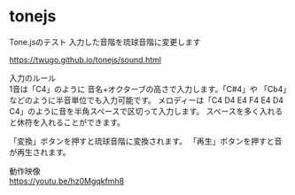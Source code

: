 # tonejs
Tone.jsのテスト
入力した音階を琉球音階に変更します 

<https://twugo.github.io/tonejs/sound.html>

入力のルール  
1音は「C4」のように 音名+オクターブの高さで入力します。「C#4」や 「Cb4」などのように半音単位でも入力可能です。
メロディーは「C4 D4 E4 F4 E4 D4 C4」のように音を半角スペースで区切って入力します。
スペースを多く入れると休符を入れることができます。  

「変換」ボタンを押すと琉球音階に変換されます。
「再生」ボタンを押すと音が再生されます。

動作映像  
https://youtu.be/hz0Mgqkfmh8
